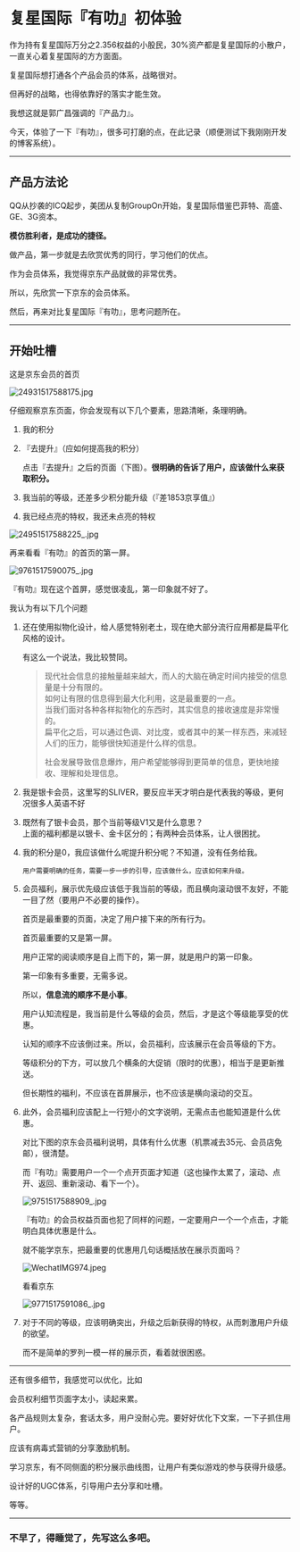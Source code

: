 # 复星国际『有叻』初体验
作为持有复星国际万分之2.356权益的小股民，30%资产都是复星国际的小散户，一直关心着复星国际的方方面面。

复星国际想打通各个产品会员的体系，战略很对。

但再好的战略，也得依靠好的落实才能生效。

我想这就是郭广昌强调的『产品力』。

今天，体验了一下『有叻』，很多可打磨的点，在此记录（顺便测试下我刚刚开发的博客系统）。

---

## 产品方法论

QQ从抄袭的ICQ起步，美团从复制GroupOn开始，复星国际借鉴巴菲特、高盛、GE、3G资本。

__模仿胜利者，是成功的捷径。__

做产品，第一步就是去欣赏优秀的同行，学习他们的优点。

作为会员体系，我觉得京东产品就做的非常优秀。

所以，先欣赏一下京东的会员体系。

然后，再来对比复星国际『有叻』，思考问题所在。

---

## 开始吐槽

这是京东会员的首页

![24931517588175.jpg](/-/S/jpg/0T78eEwIjLK4No8W_3CxLyDkDpdbIZoa0qkeNA.jpg)

仔细观察京东页面，你会发现有以下几个要素，思路清晰，条理明确。

1.  我的积分
    
2.  『去提升』（应如何提高我的积分）
    
    点击『去提升』之后的页面（下图）。**很明确的告诉了用户，应该做什么来获取积分。**
    
3.  我当前的等级，还差多少积分能升级（『差1853京享值』）
    
4.  我已经点亮的特权，我还未点亮的特权
    

![24951517588225_.jpg](/-/S/jpg/HDi7kntjYYWaswOl_F5QwShkAs-q8TioNHKUqQ.jpg)

再来看看『有叻』的首页的第一屏。

![9761517590075_.jpg](/-/S/jpg/KevYLm2otfiizmt6OxAZ5C-jQ6UB_rUSOMTo0g.jpg)

『有叻』现在这个首屏，感觉很凌乱，第一印象就不好了。

我认为有以下几个问题

1.  还在使用拟物化设计，给人感觉特别老土，现在绝大部分流行应用都是扁平化风格的设计。
    
    有这么一个说法，我比较赞同。
    
    > 现代社会信息的接触量越来越大，而人的大脑在确定时间内接受的信息量是十分有限的。  
    > 如何让有限的信息得到最大化利用，这是最重要的一点。  
    > 当我们面对各种各样拟物化的东西时，其实信息的接收速度是非常慢的。  
    > 扁平化之后，可以通过色调、对比度，或者其中的某一样东西，来减轻人们的压力，能够很快知道是什么样的信息。
    > 
    > 社会发展导致信息爆炸，用户希望能够得到更简单的信息，更快地接收、理解和处理信息。
    
2.  我是银卡会员，这里写的SLIVER，要反应半天才明白是代表我的等级，更何况很多人英语不好
    
3.  既然有了银卡会员，那个当前等级V1又是什么意思？  
    上面的福利都是以银卡、金卡区分的；有两种会员体系，让人很困扰。
    
4.  我的积分是0，我应该做什么呢提升积分呢？不知道，没有任务给我。
    
    ```
    用户需要明确的任务，需要一步一步的引导，应该做什么，应该如何来升级。 
    ```
5.  会员福利，展示优先级应该低于我当前的等级，而且横向滚动很不友好，不能一目了然（要用户不必要的操作）。
    
    首页是最重要的页面，决定了用户接下来的所有行为。
    
    首页最重要的又是第一屏。
    
    用户正常的阅读顺序是自上而下的，第一屏，就是用户的第一印象。
    
    第一印象有多重要，无需多说。
    
    所以，**信息流的顺序不是小事**。
    
    用户认知流程是，我当前是什么等级的会员，然后，才是这个等级能享受的优惠。
    
    认知的顺序不应该倒过来。所以，会员福利，应该展示在会员等级的下方。
    
    等级积分的下方，可以放几个横条的大促销（限时的优惠），相当于是更新推送。
    
    但长期性的福利，不应该在首屏展示，也不应该是横向滚动的交互。
    
6.  此外，会员福利应该配上一行短小的文字说明，无需点击也能知道是什么优惠。
    
    对比下图的京东会员福利说明，具体有什么优惠（机票减去35元、会员店免邮），很清楚。
    
    而『有叻』需要用户一个一个点开页面才知道（这也操作太累了，滚动、点开、返回、重新滚动、看下一个）。
    
    ![9751517588909_.jpg](/-/S/jpg/lL6oHYIWJfZhspESgf1L7m-dcEPcc91DdaUahA.jpg)
    
    『有叻』的会员权益页面也犯了同样的问题，一定要用户一个一个点击，才能明白具体优惠是什么。
    
    就不能学京东，把最重要的优惠用几句话概括放在展示页面吗？
    
    ![WechatIMG974.jpeg](/-/S/jpeg/Kry6R0SviibTVhy8-G5Nqc2z8u7bVgRur_BSxA.jpeg)
    
    看看京东
    
    ![9771517591086_.jpg](/-/S/jpg/kA3qcu9TqFc9Gc9JuuYn1nBI9495hzoSzRu8Xw.jpg)
    
7.  对于不同的等级，应该明确突出，升级之后新获得的特权，从而刺激用户升级的欲望。
    
    而不是简单的罗列一模一样的展示页，看着就很困惑。
    

---

还有很多细节，我感觉可以优化，比如

会员权利细节页面字太小，读起来累。

各产品规则太复杂，套话太多，用户没耐心完。要好好优化下文案，一下子抓住用户。

应该有病毒式营销的分享激励机制。

学习京东，有不同侧面的积分展示曲线图，让用户有类似游戏的参与获得升级感。

设计好的UGC体系，引导用户去分享和吐槽。

等等。

---

### 不早了，得睡觉了，先写这么多吧。